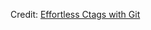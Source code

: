 Credit: [Effortless Ctags with Git](https://tbaggery.com/2011/08/08/effortless-ctags-with-git.html)
